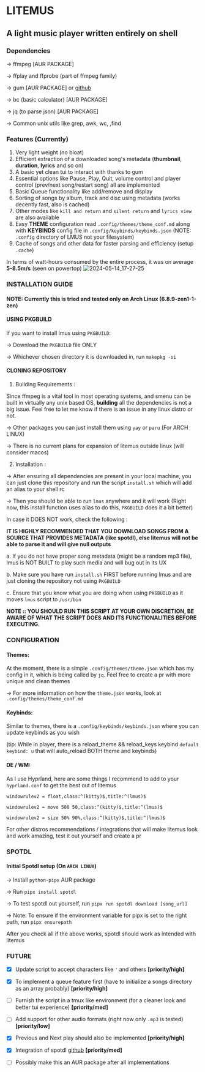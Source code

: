# LITEMUS
## A light music player written entirely on shell

### Dependencies
-> ffmpeg [AUR PACKAGE]

-> ffplay and ffprobe (part of ffmpeg family)

-> gum [AUR PACKAGE] or [github](https://github.com/charmbracelet/gum)

-> bc (basic calculator) [AUR PACKAGE]

-> jq (to parse json) [AUR PACKAGE]

-> Common unix utils like grep, awk, wc, ,find

### Features (Currently)
1. Very light weight (no bloat)
2. Efficient extraction of a downloaded song's metadata (**thumbnail**, **duration**, **lyrics** and so on)
3. A basic yet clean tui to interact with thanks to gum
4. Essential options like Pause, Play, Quit, volume control and player control (prev/next song/restart song) all are implemented
5. Basic Queue functionality like add/remove and display
6. Sorting of songs by album, track and disc using metadata (works decently fast, also is cached)
7. Other modes like `kill and return` and `silent return` and `lyrics view` are also available
8. Easy **THEME** configuration read `.config/themes/theme_conf.md` along with **KEYBINDS** config file in `.config/keybinds/keybinds.json` (NOTE: `.config` directory of LMUS not your filesystem)
9. Cache of songs and other data for faster parsing and efficiency (setup `.cache`)

In terms of watt-hours consumed by the entire process, it was on average **5-8.5m/s** (seen on powertop)
![2024-05-14_17-27-25](https://github.com/nots1dd/litemus/assets/140317709/3293cb4a-cd03-4f4d-a425-c1b2497dcf0b)


### INSTALLATION GUIDE
#### NOTE: Currently this is tried and tested only on Arch Linux (6.8.9-zen1-1-zen)
#### USING PKGBUILD
If you want to install lmus using `PKGBUILD`:

-> Download the `PKGBUILD` file ONLY 

-> Whichever chosen directory it is downloaded in, run `makepkg -si`

#### CLONING REPOSITORY
1. Building Requirements :

Since ffmpeg is a vital tool in most operating systems, and smenu can be built in virtually any unix based OS, **building** all the dependencies is not a big issue.
Feel free to let me know if there is an issue in any linux distro or not.

-> Other packages you can just install them using `yay` or `paru` (For ARCH LINUX)

-> There is no current plans for expansion of litemus outside linux (will consider macos)

2. Installation :

-> After ensuring all dependencies are present in your local machine, you can just clone this repository and run the script `install.sh` which will add an alias to your shell rc

-> Then you should be able to run `lmus` anywhere and it will work (Right now, this install function uses alias to do this, `PKGBUILD` does it a bit better)

In case it DOES NOT work, check the following :

**IT IS HIGHLY RECOMMENDED THAT YOU DOWNLOAD SONGS FROM A SOURCE THAT PROVIDES METADATA (like spotdl), else litemus will not be able to parse it and will give null outputs**

a. If you do not have proper song metadata (might be a random mp3 file), lmus is NOT BUILT to play such media and will bug out in its UX

b. Make sure you have run `install.sh` FIRST before running lmus and are just cloning the repository not using `PKGBUILD`

c. Ensure that you know what you are doing when using `PKGBUILD` as it moves `lmus` script to `/usr/bin`

**NOTE :: YOU SHOULD RUN THIS SCRIPT AT YOUR OWN DISCRETION, BE AWARE OF WHAT THE SCRIPT DOES AND ITS FUNCTIONALITIES BEFORE EXECUTING.**

### CONFIGURATION
#### Themes:
At the moment, there is a simple `.config/themes/theme.json` which has my config in it, which is being called by `jq`. Feel free to create a pr with more unique and clean themes

-> For more information on how the `theme.json` works, look at `.config/themes/theme_conf.md`

#### Keybinds:
Similar to themes, there is a `.config/keybinds/keybinds.json` where you can update keybinds as you wish

(tip: While in player, there is a reload_theme && reload_keys keybind `default keybind: u` that will auto_reload BOTH theme and keybinds)

#### DE / WM:
As I use Hyprland, here are some things I recommend to add to your `hyprland.conf` to get the best out of litemus

`windowrulev2 = float,class:^(kitty)$,title:^(lmus)$`

`windowrulev2 = move 500 50,class:^(kitty)$,title:^(lmus)$`

`windowrulev2 = size 50% 90%,class:^(kitty)$,title:^(lmus)$`

For other distros recommendations / integrations that will make litemus look and work amazing, test it out yourself and create a pr

### SPOTDL
#### Initial Spotdl setup (On `ARCH LINUX`)
-> Install `python-pipx` AUR package

-> Run `pipx install spotdl`

-> To test spotdl out yourself, run `pipx run spotdl download [song_url]`

-> Note: To ensure if the environment variable for pipx is set to the right path, run `pipx ensurepath`

After you check all if the above works, spotdl should work as intended with litemus

### FUTURE
- [x] Update script to accept characters like `'` and others **[priority/high]**

- [x] To implement a queue feature first (have to initialize a songs directory as an array probably) **[priority/high]**

- [ ] Furnish the script in a tmux like environment (for a cleaner look and better tui experience) **[priority/med]**

- [ ] Add support for other audio formats (right now only `.mp3` is tested) **[priority/low]**

- [x] Previous and Next play should also be implemented **[priority/high]**

- [x] Integration of spotdl [github](https://github.com/spotDL/spotify-downloader) **[priority/med]**

- [ ] Possibly make this an AUR package after all implementations
